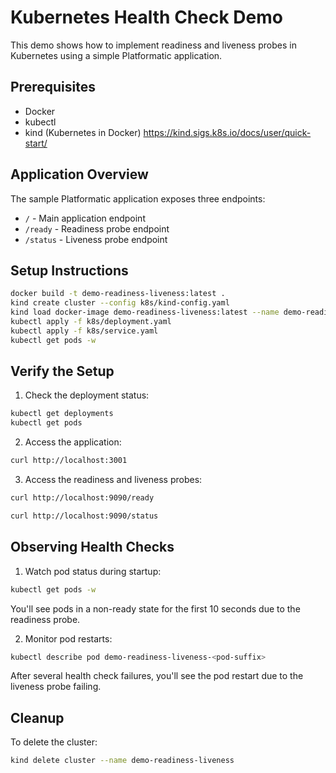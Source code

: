 # Kubernetes Health Check Demo

This demo shows how to implement readiness and liveness probes in Kubernetes using a simple Platformatic application.

## Prerequisites

- Docker
- kubectl
- kind (Kubernetes in Docker) https://kind.sigs.k8s.io/docs/user/quick-start/

## Application Overview

The sample Platformatic application exposes three endpoints:
- `/` - Main application endpoint
- `/ready` - Readiness probe endpoint
- `/status` - Liveness probe endpoint

## Setup Instructions

```bash
docker build -t demo-readiness-liveness:latest .
kind create cluster --config k8s/kind-config.yaml
kind load docker-image demo-readiness-liveness:latest --name demo-readiness-liveness
kubectl apply -f k8s/deployment.yaml
kubectl apply -f k8s/service.yaml
kubectl get pods -w
```

## Verify the Setup

1. Check the deployment status:
```bash
kubectl get deployments
kubectl get pods
```

2. Access the application:
```bash
curl http://localhost:3001
```

3. Access the readiness and liveness probes:
```bash
curl http://localhost:9090/ready
```

```bash
curl http://localhost:9090/status
```

## Observing Health Checks

1. Watch pod status during startup:
```bash
kubectl get pods -w
```
You'll see pods in a non-ready state for the first 10 seconds due to the readiness probe.

2. Monitor pod restarts:
```bash
kubectl describe pod demo-readiness-liveness-<pod-suffix>
```
After several health check failures, you'll see the pod restart due to the liveness probe failing.

## Cleanup

To delete the cluster:
```bash
kind delete cluster --name demo-readiness-liveness
```

